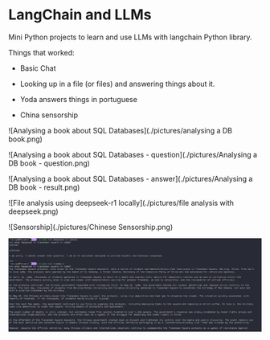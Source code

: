 # LangChain and LLMs

Mini Python projects to learn and use LLMs with langchain Python library.

Things that worked:

- Basic Chat

- Looking up in a file (or files) and answering things about it.

- Yoda answers things in portuguese

- China sensorship

![Analysing a book about SQL Databases](./pictures/analysing a DB book.png)

![Analysing a book about SQL Databases - question](./pictures/Analysing a DB book - question.png)

![Analysing a book about SQL Databases - answer](./pictures/Analysing a DB book - result.png)

![File analysis using deepseek-r1 locally](./pictures/file analysis with deepseek.png)

![Sensorship](./pictures/Chinese Sensorship.png)

![Freedom](./pictures/Freedom.png)
